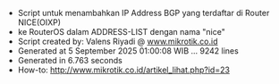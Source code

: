 - Script untuk menambahkan IP Address BGP yang terdaftar di Router NICE(OIXP)
- ke RouterOS dalam ADDRESS-LIST dengan nama "nice"
- Script created by: Valens Riyadi @ www.mikrotik.co.id
- Generated at 5 September 2025 01:00:08 WIB ... 9242 lines
- Generated in 6.763 seconds
- How-to: http://www.mikrotik.co.id/artikel_lihat.php?id=23
